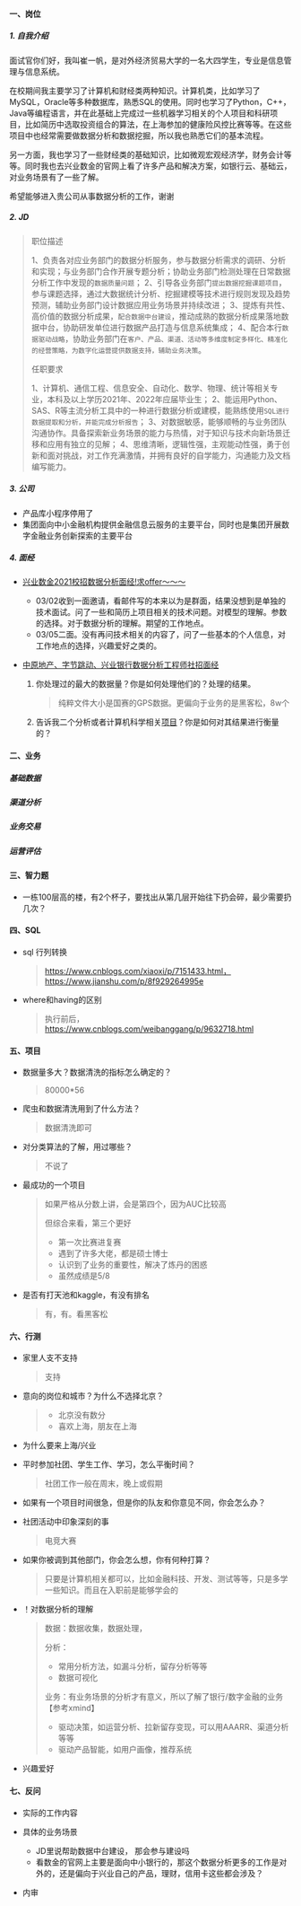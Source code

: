 #### 一、岗位

##### 1. 自我介绍

面试官你们好，我叫崔一帆，是对外经济贸易大学的一名大四学生，专业是信息管理与信息系统。

在校期间我主要学习了计算机和财经类两种知识。计算机类，比如学习了MySQL，Oracle等多种数据库，熟悉SQL的使用。同时也学习了Python，C++，Java等编程语言，并在此基础上完成过一些机器学习相关的个人项目和科研项目，比如简历中选取投资组合的算法，在上海参加的健康险风控比赛等等。在这些项目中也经常需要做数据分析和数据挖掘，所以我也熟悉它们的基本流程。

另一方面，我也学习了一些财经类的基础知识，比如微观宏观经济学，财务会计等等。同时我也去兴业数金的官网上看了许多产品和解决方案，如银行云、基础云，对业务场景有了一些了解。

希望能够进入贵公司从事数据分析的工作，谢谢

##### 2. JD

> 职位描述
>
> 1、负责各对应业务部门的数据分析服务，参与数据分析需求的调研、分析和实现；与业务部门合作开展专题分析；协助业务部门检测处理在日常数据分析工作中发现的`数据质量问题`；
> 2、引导各业务部门`提出数据挖掘课题项目`，参与课题选择，通过大数据统计分析、挖掘建模等技术进行规则发现及趋势预测，辅助业务部门设计数据应用业务场景并持续改进；
> 3、提炼有共性、高价值的数据分析成果，`配合数据中台建设`，推动成熟的数据分析成果落地数据中台，协助研发单位进行数据产品打造与信息系统集成；
> 4、配合本行`数据驱动战略`，协助业务部门在`客户、产品、渠道、活动等多维度制定多样化、精准化的经营策略，为数字化运营提供数据支持，辅助业务决策`。
>
> 任职要求
>
> 1、计算机、通信工程、信息安全、自动化、数学、物理、统计等相关专业，本科及以上学历2021年、2022年应届毕业生；
> 2、能运用Python、SAS、R等主流分析工具中的一种进行数据分析或建模，能熟练使用`SQL进行数据提取和分析，并能完成分析报告`；
> 3、对数据敏感，能够顺畅的与业务团队沟通协作。具备探索新业务场景的能力与热情，对于知识与技术向新场景迁移和应用有独立的见解；
> 4、思维清晰，逻辑性强，主观能动性强，勇于创新和面对挑战，对工作充满激情，并拥有良好的自学能力，沟通能力及文档编写能力。

##### 3. 公司

- 产品库小程序停用了
- 集团面向中小金融机构提供金融信息云服务的主要平台，同时也是集团开展数字金融业务创新探索的主要平台



##### 4. 面经

- [兴业数金2021校招数据分析面经!求offer～～～](https://www.nowcoder.com/discuss/613092?type=post&order=create&pos=&page=1&channel=-1&source_id=search_post_nctrack&subType=2)
  - 03/02收到一面邀请，看邮件写的本来以为是群面，结果没想到是单独的技术面试。问了一些和简历上项目相关的技术问题。对模型的理解。参数的选择。对于数据分析的理解。期望的工作地点。
  - 03/05二面。没有再问技术相关的内容了，问了一些基本的个人信息，对工作地点的选择，兴趣爱好之类的。



- [中原地产、字节跳动、兴业银行数据分析工程师社招面经](https://www.nowcoder.com/discuss/595953?type=post&order=create&pos=&page=0&channel=-1&source_id=search_post_nctrack&subType=2)

  1. 你处理过的最大的数据量？你是如何处理他们的？处理的结果。

     > 纯粹文件大小是国赛的GPS数据。更偏向于业务的是黑客松，8w个
  
  2. 告诉我二个分析或者计算机科学相关[项目](https://www.nowcoder.com/jump/super-jump/word?word=项目)？你是如何对其结果进行衡量的？



#### 二、业务

##### 基础数据



##### 渠道分析

##### 业务交易

##### 运营评估



#### 三、智力题

- 一栋100层高的楼，有2个杯子，要找出从第几层开始往下扔会碎，最少需要扔几次？



#### 四、SQL

- sql 行列转换

  > https://www.cnblogs.com/xiaoxi/p/7151433.html，https://www.jianshu.com/p/8f929264995e

- where和having的区别

  > 执行前后，https://www.cnblogs.com/weibanggang/p/9632718.html





#### 五、项目

- 数据量多大？数据清洗的指标怎么确定的？

  > 80000*56

- 爬虫和数据清洗用到了什么方法？

  > 数据清洗即可

- 对分类算法的了解，用过哪些？

  > 不说了

- 最成功的一个项目

  > 如果严格从分数上讲，会是第四个，因为AUC比较高
  >
  > 但综合来看，第三个更好
  >
  > - 第一次比赛进复赛
  > - 遇到了许多大佬，都是硕士博士
  > - 认识到了业务的重要性，解决了炼丹的困惑
  > - 虽然成绩是5/8

- 是否有打天池和kaggle，有没有排名

  > 有，有。看黑客松



#### 六、行测

- 家里人支不支持

  > 支持

- 意向的岗位和城市？为什么不选择北京？

  > - 北京没有数分
  > - 喜欢上海，朋友在上海

- 为什么要来上海/兴业

- 平时参加社团、学生工作、学习，怎么平衡时间？

  > 社团工作一般在周末，晚上或假期

- 如果有一个项目时间很急，但是你的队友和你意见不同，你会怎么办？

- 社团活动中印象深刻的事

  > 电竞大赛

- 如果你被调到其他部门，你会怎么想，你有何种打算？

  > 只要是计算机相关都可以，比如金融科技、开发、测试等等，只是多学一些知识。而且在入职前是能够学会的

- ！对数据分析的理解

  > 数据：数据收集，数据处理，
  >
  > 分析：
  >
  > - 常用分析方法，如漏斗分析，留存分析等等
  > - 数据可视化
  >
  > 业务：有业务场景的分析才有意义，所以了解了银行/数字金融的业务【参考xmind】
  >
  > - 驱动决策，如运营分析、拉新留存变现，可以用AAARR、渠道分析等等
  > - 驱动产品智能，如用户画像，推荐系统

- 兴趣爱好

  > 





#### 七、反问

- 实际的工作内容
- 具体的业务场景
  - JD里说帮助数据中台建设， 那会参与建设吗
  - 看数金的官网上主要是面向中小银行的，那这个数据分析更多的工作是对外的，还是偏向于兴业自己的产品，理财，信用卡这些都会涉及？

- 内审



